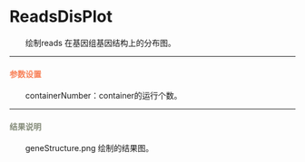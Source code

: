 # ReadsDisPlot
　　绘制reads 在基因组基因结构上的分布图。
****
#### **<i class="fa fa-cog" aria-hidden="true" style="color:#F88158"></i> <span style="color:#F88158">参数设置**
　　<label id='containerNumber'>containerNumber：</label>container的运行个数。
****
#### **<i class="fa fa-file-text" aria-hidden="true" style="color:#848b79"></i><span style="color:#848b79"> 结果说明**
　　geneStructure.png 绘制的结果图。

<div style="text-align:center">
<img data-src="1.png" width="320px" ></img>
</div>
